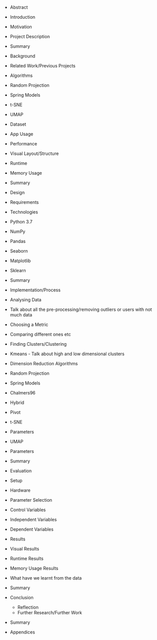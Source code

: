 * Abstract  

* Introduction  
 * Motivation
 * Project Description
 * Summary

* Background  
 * Related Work/Previous Projects
 * Algorithms
  * Random Projection
  * Spring Models
  * t-SNE
  * UMAP
 * Dataset
  * App Usage
 * Performance
  * Visual Layout/Structure
  * Runtime
  * Memory Usage
 * Summary

* Design  
 * Requirements
 * Technologies
  * Python 3.7
  * NumPy
  * Pandas
  * Seaborn
  * Matplotlib
  * Sklearn
 * Summary

* Implementation/Process  
 * Analysing Data  
  * Talk about all the pre-processing/removing outliers or users with not much data
 * Choosing a Metric  
  * Comparing different ones etc
 * Finding Clusters/Clustering  
  * Kmeans - Talk about high and low dimensional clusters
 * Dimension Reduction Algorithms  
  * Random Projection
  * Spring Models  
   * Chalmers96  
   * Hybrid
   * Pivot
  * t-SNE  
   * Parameters
  * UMAP  
   * Parameters
 * Summary

* Evaluation  
 * Setup
  * Hardware
 * Parameter Selection  
  * Control Variables
  * Independent Variables
  * Dependent Variables
 * Results
  * Visual Results
  * Runtime Results
  * Memory Usage Results
 * What have we learnt from the data  
 * Summary

* Conclusion  
  * Reflection
  * Further Research/Further Work  
 * Summary

* Appendices  

